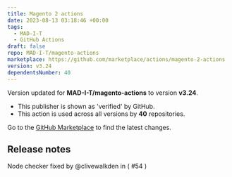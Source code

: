 ```yaml
---
title: Magento 2 actions
date: 2023-08-13 03:18:46 +00:00
tags:
  - MAD-I-T
  - GitHub Actions
draft: false
repo: MAD-I-T/magento-actions
marketplace: https://github.com/marketplace/actions/magento-2-actions
version: v3.24
dependentsNumber: 40
---
```



Version updated for **MAD-I-T/magento-actions** to version **v3.24**.
- This publisher is shown as 'verified' by GitHub.
- This action is used across all versions by **40** repositories.

Go to the [GitHub Marketplace](https://github.com/marketplace/actions/magento-2-actions) to find the latest changes.

## Release notes

Node checker fixed by @clivewalkden in ( #54 )
